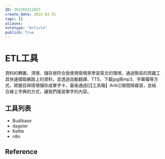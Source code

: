 ```yaml
---
ID: 202203311057
create_date: 2022-03-31
tags: []	
aliases:
notetype: "Article"
publish: True
---
```


# ETL工具

資料的轉置、清理、儲存很符合我使用情境來學習英文的環境，通過簡易的爬蟲工具快速擷取網路上的資料，並透過自動翻譯、TTS、下載jpg與mp3、字幕檔等方式，將題目與情境儲存成單字卡，最後通過[[【工具箱】Anki]]做間隔複習，並結合線上字典的方式，讓我們複習單字的內容。

## 工具列表

- Budibase
- dagster
- Kettle
- n8n

## Reference
